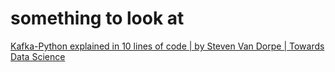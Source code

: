 # something to look at

[Kafka-Python explained in 10 lines of code | by Steven Van Dorpe | Towards Data Science](https://towardsdatascience.com/kafka-python-explained-in-10-lines-of-code-800e3e07dad1)

